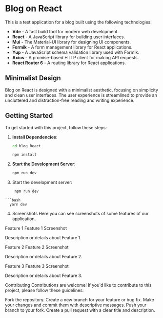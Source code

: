 # Blog on React

This is a test application for a blog built using the following technologies:

- **Vite** - A fast build tool for modern web development.
- **React** - A JavaScript library for building user interfaces.
- **Mui** - The Material-UI library for designing UI components.
- **Formik** - A form management library for React applications.
- **Yup** - A JavaScript schema validation library used with Formik.
- **Axios** - A promise-based HTTP client for making API requests.
- **React Router 6** - A routing library for React applications.

## Minimalist Design

Blog on React is designed with a minimalist aesthetic, focusing on simplicity and clean user interfaces. The user experience is streamlined to provide an uncluttered and distraction-free reading and writing experience.

## Getting Started

To get started with this project, follow these steps:

1. **Install Dependencies:**

    ```bash
    cd blog_React
    ```
    ```bash
    npm install
    ```

2. **Start the Development Server:**

    ```bash
    npm run dev
    ```
3. Start the development server:
   ```bash
    npm run dev
  ```
```bash
    yarn dev
  ```

4. Screenshots
Here you can see screenshots of some features of our application.

Feature 1
Feature 1 Screenshot

Description or details about Feature 1.

Feature 2
Feature 2 Screenshot

Description or details about Feature 2.

Feature 3
Feature 3 Screenshot

Description or details about Feature 3.

Contributing
Contributions are welcome! If you'd like to contribute to this project, please follow these guidelines:

Fork the repository.
Create a new branch for your feature or bug fix.
Make your changes and commit them with descriptive messages.
Push your branch to your fork.
Create a pull request with a clear title and description.
